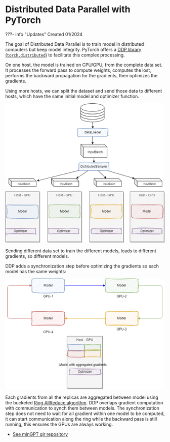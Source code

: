 # Distributed Data Parallel with PyTorch

???- info "Updates"
    Created 01/2024

The goal of Distributed Data Parallel is to train model in distributed computers but keep model integrity. PyTorch offers a [DDP library (`torch.distributed`)](https://pytorch.org/tutorials/beginner/dist_overview.html) to facilitate this complex processing.

On one host, the model is trained on CPU/GPU, from the complete data set. It processes the forward pass to compute weights, computes the lost, performs the backward propagation for the gradients, then optimizes the gradients. 

Using more hosts, we can split the dataset and send those data to different hosts, which have the same initial model and optimizer function.

![](./diagrams/ddp-1.drawio.png)

Sending different data set to train the different models, leads to different gradients, so different models.

DDP adds a synchronization step before optimizing the gradients so each model has the same weights:

![](./diagrams/ddp-2.drawio.png)

Each gradients from all the replicas are aggregated between model using the bucketed [Ring AllReduce algorithm](https://towardsdatascience.com/visual-intuition-on-ring-allreduce-for-distributed-deep-learning-d1f34b4911da). DDP overlaps gradient computation with communication to synch them between models. The synchronization step does not need to wait for all gradient within one model to be computed, it can start communication along the ring while the backward pass is still running, this ensures the GPUs are always working.


* [See minGPT gir repository](https://github.com/subramen/minGPT-ddp)